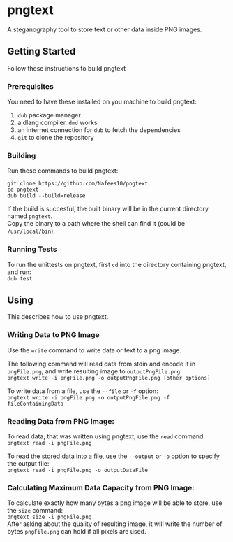 # pngtext
A steganography tool to store text or other data inside PNG images.

## Getting Started
Follow these instructions to build pngtext

### Prerequisites
You need to have these installed on you machine to build pngtext:  
 1. `dub` package manager  
 2. a dlang compiler. `dmd` works  
 3. an internet connection for `dub` to fetch the dependencies  
 4. `git` to clone the repository  

### Building
Run these commands to build pngtext:
```
git clone https://github.com/Nafees10/pngtext
cd pngtext
dub build --build=release
```
If the build is succesful, the built binary will be in the current directory named `pngtext`.  
Copy the binary to a path where the shell can find it (could be `/usr/local/bin`).

### Running Tests
To run the unittests on pngtext, first `cd` into the directory containing pngtext, and run:  
`dub test`

## Using
This describes how to use pngtext.

### Writing Data to PNG Image
Use the `write` command to write data or text to a png image.  

The following command will read 
data from stdin and encode it in `pngFile.png`, and write resulting image to `outputPngFile.png`:  
`pngtext write -i pngFile.png -o outputPngFile.png [other options]`  

To write data from a file, use the `--file` or `-f` option:  
`pngtext write -i pngFile.png -o outputPngFile.png -f fileContainingData`  

### Reading Data from PNG Image:
To read data, that was written using pngtext, use the `read` command:  
`pngtext read -i pngFile.png`  

To read the stored data into a file, use the `--output` or `-o` option to specify the output file:  
`pngtext read -i pngFile.png -o outputDataFile`

### Calculating Maximum Data Capacity from PNG Image:
To calculate exactly how many bytes a png image will be able to store, use the `size` command:  
`pngtext size -i pngFile.png`  
After asking about the quality of resulting image, it will write the number of bytes `pngFile.png` can hold if all pixels are used.